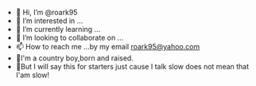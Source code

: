 - 👋 Hi, I’m @roark95
- 👀 I’m interested in ...
- 🌱 I’m currently learning ...
- 💞️ I’m looking to collaborate on ...
- 📫 How to reach me ...by my email roark95@yahoo.com 
- 🏈I'm a country boy,born and raised. 
- 🎲But I will say this for starters just cause 
   I talk slow does not mean that I'am slow!
<!---
roark95/roark95 is a ✨ special ✨ repository because its `README.md` (this file) appears on your GitHub profile.
You can click the Preview link to take a look at your changes.
--->
